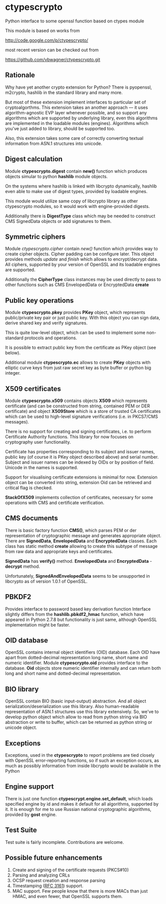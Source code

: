 ctypescrypto
============

Python interface to some openssl function based on ctypes module

This module is based on works from

http://code.google.com/p/ctypescrypto/

most recent version can be checked out from

https://github.com/vbwagner/ctypescrypto.git

Rationale
---------

Why have yet another crypto extension for Python? There is pyopenssl,
m2crypto, hashlib in the standard library and many more.

But most of these extension implement interfaces to particular set of
cryptoalgorthms. This extension takes an another approach — it uses
algorithm-agnostic EVP layer whenever possible, and so support any
algorithms which are supported by underlying library, even this
algorithms are implemented in the loadable modules (engines). Algorithms
which you've just added to library, should be supported too.

Also, this extension takes some care of correctly converting textual
information from ASN.1 structures into unicode.



Digest calculation
------------------

Module **ctypescrypto.digest** contain **new()** function which produces
objects simular to python **hashlib** module objects. 

On the systems where hashlib is linked with libcrypto dynamically,
hashlib even able to make use of digest types, provided by loadable
engines. 

This module would utilize same copy of libcrypto library as other
ctypescrypto modules, so it would work with engine-provided digests.

Additionally there is **DigestType** class which may be needed to
construct CMS SignedData objects or add signatures to them.

Symmetric ciphers
-----------------

Module *ctypescrypto.cipher* contain *new()* function which provides
way to create cipher objects. Cipher padding can be configure later.
This object provides methods *update* and *finish* which allows to
encrypt/decrypt data. All ciphers, supported by your version of OpenSSL
and its loadable engines are supported.

Additionally the **CipherType** class instances may be used directly to
pass to other functions such as CMS EnvelopedData or EncryptedData
**create**

Public key operations
---------------------

Module **ctypescrypto.pkey** provides **PKey** object, which represents
public/private key pair or just public key. With this object you can
sign data, derive shared key and verify signatures.

This is quite low-level object, which can be used to implement some
non-standard protocols and operations.

It is possible to extract public key from the certificate as PKey
object (see below).

Additional module **ctypescrypto.ec** allows to create **PKey** objects
with elliptic curve keys from just raw secret key as byte buffer or
python big integer.

X509 certificates
-----------------

Module **ctypescrypto.x509** contains objects **X509** which represents
certificate (and can be constructed from string, contained PEM
or DER certificate) and object **X509Store** which is a store of trusted
CA certificates which can be used to high-level signature verifications
(i.e. in PKCS7/CMS messages).

There is no support for creating and signing certificates, i.e. to
perform Certificate Authority functions. This library for now focuses on
cryptography user functionality. 

Certificate has properties corresponding to its subject and issuer
names, public key (of course it is PKey object described above) and
serial number. Subject and issuer names can be indexed by OIDs or by
position of field. Unicode in the names is supported.

Support for visualising certificate extensions is minimal for now.
Extension object can be converted into string, extension Oid can be
retrieved and critical flag is checked.

**StackOfX509** implements collection of certificates, necessary for
some operations with CMS and certificate verification.

CMS documents
-------------

There is basic factory function **CMS()**, which parses PEM or der
representation of cryptographic message and generates appropriate
object. There are **SignedData**, **EnvelopedData** and
**EncryptedData** classes. Each class has static method **create**
allowing to create this subtype of message from raw data and appropriate
keys and certificates.

**SignedData** has **verify()** method. **EnvelopedData** and
**EncryptedData** - **decrypt** method.

Unfortunately, **SignedAndEnvelopedData** seems to be unsupported in
libcrypto as of version 1.0.1 of OpenSSL.

PBKDF2
------

Provides interface to password based key derivation function
Interface slightly differs from the **hashlib.pbkdf2_hmac** function,
which have appeared in Python 2.7.8 but functionality is just same,
although OpenSSL implementation might be faster.



OID database
------------

OpenSSL contains internal object identifiers (OID) database. Each OID
have apart from dotted-decimal representation long name, short name and
numeric identifier. Module **ctypescrypto.oid** provides interface to the
database. **Oid** objects store numeric identifier internally and can
return both long and short name and dotted-decimal representation.

BIO library
-----------

OpenSSL contain BIO (basic input-output) abstraction. And all object
serialization/deserialization use this library. Also human-readable
representation of  ASN.1 structures use this library extensively. So,
we've to develop python object which allow to read from python string
via BIO abstraction or write to buffer, which can be returned as python
string or unicode object. 

Exceptions
----------

Exceptions, used in the **ctypescrypto** to report problems are tied
closely with OpenSSL error-reporting functions, so if such an exception
occurs, as much as possibly information from inside libcrypto would be
available in the Python

Engine support
--------------

There is just one function **ctypescrypt.engine.set_default**, which loads 
specified engine by id and makes it default for all algorithms,
supported by it. It is enough for me to use Russian national
cryptographic algorithms, provided by **gost** engine.

Test Suite
----------

Test suite is fairly incomplete. Contributions are welcome.

Possible future enhancements
----------------------------

1. Create and signing of the certificate requests (PKCS#10)
2. Parsing and analyzing CRLs
3. OCSP request creation and response parsing
4. Timestamping ([RFC 3161](http://www.ietf.org/rfc/rfc3161.txt))
support.
6. MAC support. Few people know that there is more MACs than just HMAC,
and even fewer, that OpenSSL supports them.
